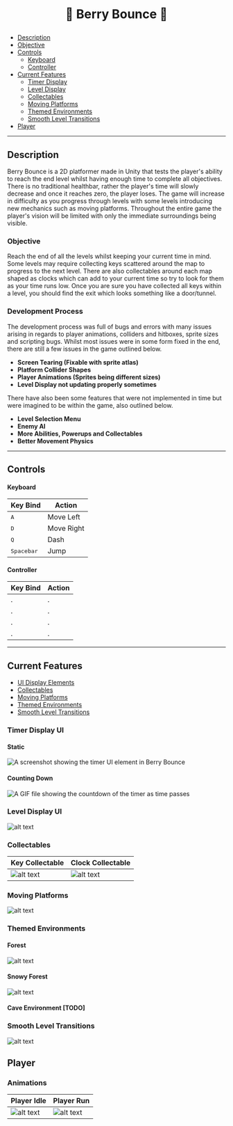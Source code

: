 # <p align=center> :grapes:  Berry Bounce  :strawberry:

<!-- Table of Contents -->
- [Description](#description)
- [Objective](#objective)
- [Controls](#controls)
  - [Keyboard](#keyboard)
  - [Controller](#controller)
- [Current Features](#features)
  - [Timer Display](#timer-display-ui)
  - [Level Display](#level-display-ui)
  - [Collectables](#collectables)
  - [Moving Platforms](#moving-platforms)
  - [Themed Environments](#themed-environments)
  - [Smooth Level Transitions](#smooth-level-transitions)
- [Player](#player)

---

## Description
Berry Bounce is a 2D platformer made in Unity that tests the player's ability to reach the end level whilst having enough time to complete all objectives. There is no traditional healthbar, rather the player's time will slowly decrease and once it reaches zero, the player loses. The game will increase in difficulty as you progress through levels with some levels introducing new mechanics such as moving platforms. Throughout the entire game the player's vision will be limited with only the immediate surroundings being visible.   


### Objective
Reach the end of all the levels whilst keeping your current time in mind. Some levels may require collecting keys scattered around the map to progress to the next level. There are also collectables around each map shaped as clocks which can add to your current time so try to look for them as your time runs low. Once you are sure you have collected all keys within a level, you should find the exit which looks something like a door/tunnel. 


### Development Process
The development process was full of bugs and errors with many issues arising in regards to player animations, colliders and hitboxes, sprite sizes and scripting bugs. Whilst most issues were in some form fixed in the end, there are still a few issues in the game outlined below.

- **Screen Tearing (Fixable with sprite atlas)**
- **Platform Collider Shapes**
- **Player Animations (Sprites being different sizes)**
- **Level Display not updating properly sometimes**

There have also been some features that were not implemented in time but were imagined to be within the game, also outlined below.

- **Level Selection Menu**
- **Enemy AI**
- **More Abilities, Powerups and Collectables**
- **Better Movement Physics**


---

## Controls

#### Keyboard     

| Key Bind | Action |
| ----------- | ----------- |
| <kbd>A</kbd> | Move Left |
| <kbd>D</kbd> | Move Right |
| <kbd>Q</kbd> | Dash |
| <kbd>Spacebar</kbd> | Jump |

#### Controller

| Key Bind | Action |
| ----------- | ----------- |
| . | . |
| . | . |
| . | . |
| . | . |
---

## Current Features
- [UI Display Elements](#timer-display-ui)
- [Collectables](#collectables)
- [Moving Platforms](#moving-platforms)
- [Themed Environments](#themed-environments)
- [Smooth Level Transitions](#smooth-level-transitions)
### Timer Display UI
#### Static
![A screenshot showing the timer UI element in Berry Bounce](image.png)
#### Counting Down
![A GIF file showing the countdown of the timer as time passes](timerCountdown.gif)

### Level Display UI
![alt text](levelRefresh.gif)

### Collectables
| Key Collectable | Clock Collectable |
| ----------- | ----------- |
| ![alt text](keyAnimation.gif)| ![alt text](clockCollectable-2.gif) |

### Moving Platforms
![alt text](movingPlatform.gif)

### Themed Environments
#### Forest
![alt text](image-1.png)
#### Snowy Forest
![alt text](image-2.png)
#### Cave Environment [TODO]

### Smooth Level Transitions
![alt text](levelTransition.gif)

## Player
### Animations
| Player Idle | Player Run |
| ----------- | ----------- |
| ![alt text](playerIdleAnimation-1.gif) | ![alt text](playerRunAnimation.gif) | 